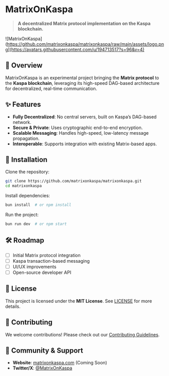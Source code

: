 # MatrixOnKaspa
> **A decentralized Matrix protocol implementation on the Kaspa blockchain.**

![MatrixOnKaspa](https://github.com/matrixonkaspa/matrixonkaspa/raw/main/assets/logo.png](https://avatars.githubusercontent.com/u/194713517?s=96&v=4)

## 🚀 Overview
MatrixOnKaspa is an experimental project bringing the **Matrix protocol** to the **Kaspa blockchain**, leveraging its high-speed DAG-based architecture for decentralized, real-time communication.

## ✨ Features
- **Fully Decentralized**: No central servers, built on Kaspa’s DAG-based network.
- **Secure & Private**: Uses cryptographic end-to-end encryption.
- **Scalable Messaging**: Handles high-speed, low-latency message propagation.
- **Interoperable**: Supports integration with existing Matrix-based apps.

## 🔧 Installation
Clone the repository:
```bash
git clone https://github.com/matrixonkaspa/matrixonkaspa.git
cd matrixonkaspa
```
Install dependencies:
```bash
bun install  # or npm install
```
Run the project:
```bash
bun run dev  # or npm start
```

## 🛠️ Roadmap
- [ ] Initial Matrix protocol integration
- [ ] Kaspa transaction-based messaging
- [ ] UI/UX improvements
- [ ] Open-source developer API

## 📜 License
This project is licensed under the **MIT License**. See [LICENSE](LICENSE) for more details.

## 🤝 Contributing
We welcome contributions! Please check out our [Contributing Guidelines](CONTRIBUTING.md).

## 💬 Community & Support
- **Website**: [matrixonkaspa.com](https://matrixonkaspa.com) (Coming Soon)
- **Twitter/X**: [@MatrixOnKaspa](https://x.com/onkaspa)
